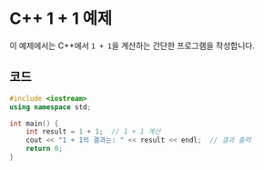 # C++ 1 + 1 예제

이 예제에서는 C++에서 `1 + 1`을 계산하는 간단한 프로그램을 작성합니다.

## 코드

```cpp
#include <iostream>
using namespace std;

int main() {
    int result = 1 + 1;  // 1 + 1 계산
    cout << "1 + 1의 결과는: " << result << endl;  // 결과 출력
    return 0;
}
